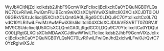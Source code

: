 WyJbXCItNjZcIixcIkdsb2JhbF9GcmVlXzFcIixcIjBcIixcItCa0YDQuNGB0YLQsNC70LvRi1wiLFwiQmFIUiBEcm9wXCIsXCIyNVwiXSIsIltcIi03XCIsXCJDT0lOU09GRkVSXzJcIixcIjI5XCIsXCLQmtGA0LjRgdGC0LDQu9C70YtcIixcItCc0L7QvdC10YLRi1wiLFwiMzAwMFwiXSIsIiIsIltcIi04XCIsXCJDUkVESVRTT0ZGRVJfMV9CSUdcIixcIjU5XCIsXCLQmtGA0LjRgdGC0LDQu9C70YtcIixcItCa0YDQtdC00LjRgtGLXCIsXCIxMDAwXCJdIiwiW1wiLTlcIixcIkdsb2JhbF9GcmVlXzJcIixcIjBcIixcItCa0YDQuNGB0YLQsNC70LvRi1wiLFwiQnJhd2xlclwiLFwi0JrQvtC70YzRglwiXSJd
